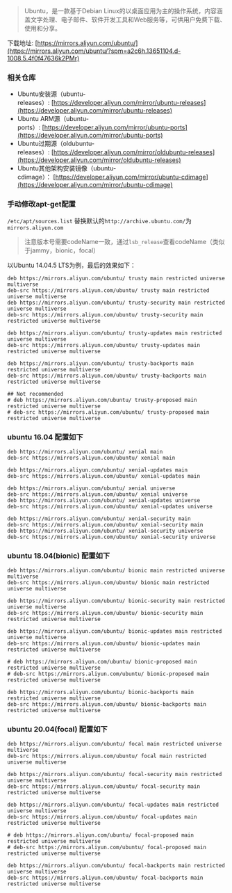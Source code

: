 > Ubuntu，是一款基于Debian Linux的以桌面应用为主的操作系统，内容涵盖文字处理、电子邮件、软件开发工具和Web服务等，可供用户免费下载、使用和分享。

下载地址: [https://mirrors.aliyun.com/ubuntu/](https://mirrors.aliyun.com/ubuntu/?spm=a2c6h.13651104.d-1008.5.4f0f47636k2PMr)

### 相关仓库

- Ubuntu安装源（ubuntu-releases）: [https://developer.aliyun.com/mirror/ubuntu-releases](https://developer.aliyun.com/mirror/ubuntu-releases)
- Ubuntu ARM源（ubuntu-ports）: [https://developer.aliyun.com/mirror/ubuntu-ports](https://developer.aliyun.com/mirror/ubuntu-ports)
- Ubuntu过期源（oldubuntu-releases）: [https://developer.aliyun.com/mirror/oldubuntu-releases](https://developer.aliyun.com/mirror/oldubuntu-releases)
- Ubuntu其他架构安装镜像（ubuntu-cdimage）： [https://developer.aliyun.com/mirror/ubuntu-cdimage](https://developer.aliyun.com/mirror/ubuntu-cdimage)

### 手动修改apt-get配置

`/etc/apt/sources.list`
替换默认的`http://archive.ubuntu.com/`为`mirrors.aliyun.com`

> 注意版本号需要codeName一致，通过`lsb_release`查看codeName（类似于jammy，bionic，focal）

以Ubuntu 14.04.5 LTS为例，最后的效果如下：

```shell
deb https://mirrors.aliyun.com/ubuntu/ trusty main restricted universe multiverse
deb-src https://mirrors.aliyun.com/ubuntu/ trusty main restricted universe multiverse
deb https://mirrors.aliyun.com/ubuntu/ trusty-security main restricted universe multiverse
deb-src https://mirrors.aliyun.com/ubuntu/ trusty-security main restricted universe multiverse

deb https://mirrors.aliyun.com/ubuntu/ trusty-updates main restricted universe multiverse
deb-src https://mirrors.aliyun.com/ubuntu/ trusty-updates main restricted universe multiverse

deb https://mirrors.aliyun.com/ubuntu/ trusty-backports main restricted universe multiverse
deb-src https://mirrors.aliyun.com/ubuntu/ trusty-backports main restricted universe multiverse

## Not recommended
# deb https://mirrors.aliyun.com/ubuntu/ trusty-proposed main restricted universe multiverse
# deb-src https://mirrors.aliyun.com/ubuntu/ trusty-proposed main restricted universe multiverse
```

### ubuntu 16.04 配置如下

```
deb https://mirrors.aliyun.com/ubuntu/ xenial main
deb-src https://mirrors.aliyun.com/ubuntu/ xenial main

deb https://mirrors.aliyun.com/ubuntu/ xenial-updates main
deb-src https://mirrors.aliyun.com/ubuntu/ xenial-updates main

deb https://mirrors.aliyun.com/ubuntu/ xenial universe
deb-src https://mirrors.aliyun.com/ubuntu/ xenial universe
deb https://mirrors.aliyun.com/ubuntu/ xenial-updates universe
deb-src https://mirrors.aliyun.com/ubuntu/ xenial-updates universe

deb https://mirrors.aliyun.com/ubuntu/ xenial-security main
deb-src https://mirrors.aliyun.com/ubuntu/ xenial-security main
deb https://mirrors.aliyun.com/ubuntu/ xenial-security universe
deb-src https://mirrors.aliyun.com/ubuntu/ xenial-security universe

```

### ubuntu 18.04(bionic) 配置如下

```
deb https://mirrors.aliyun.com/ubuntu/ bionic main restricted universe multiverse
deb-src https://mirrors.aliyun.com/ubuntu/ bionic main restricted universe multiverse

deb https://mirrors.aliyun.com/ubuntu/ bionic-security main restricted universe multiverse
deb-src https://mirrors.aliyun.com/ubuntu/ bionic-security main restricted universe multiverse

deb https://mirrors.aliyun.com/ubuntu/ bionic-updates main restricted universe multiverse
deb-src https://mirrors.aliyun.com/ubuntu/ bionic-updates main restricted universe multiverse

# deb https://mirrors.aliyun.com/ubuntu/ bionic-proposed main restricted universe multiverse
# deb-src https://mirrors.aliyun.com/ubuntu/ bionic-proposed main restricted universe multiverse

deb https://mirrors.aliyun.com/ubuntu/ bionic-backports main restricted universe multiverse
deb-src https://mirrors.aliyun.com/ubuntu/ bionic-backports main restricted universe multiverse

```

### ubuntu 20.04(focal) 配置如下

```
deb https://mirrors.aliyun.com/ubuntu/ focal main restricted universe multiverse
deb-src https://mirrors.aliyun.com/ubuntu/ focal main restricted universe multiverse

deb https://mirrors.aliyun.com/ubuntu/ focal-security main restricted universe multiverse
deb-src https://mirrors.aliyun.com/ubuntu/ focal-security main restricted universe multiverse

deb https://mirrors.aliyun.com/ubuntu/ focal-updates main restricted universe multiverse
deb-src https://mirrors.aliyun.com/ubuntu/ focal-updates main restricted universe multiverse

# deb https://mirrors.aliyun.com/ubuntu/ focal-proposed main restricted universe multiverse
# deb-src https://mirrors.aliyun.com/ubuntu/ focal-proposed main restricted universe multiverse

deb https://mirrors.aliyun.com/ubuntu/ focal-backports main restricted universe multiverse
deb-src https://mirrors.aliyun.com/ubuntu/ focal-backports main restricted universe multiverse

```